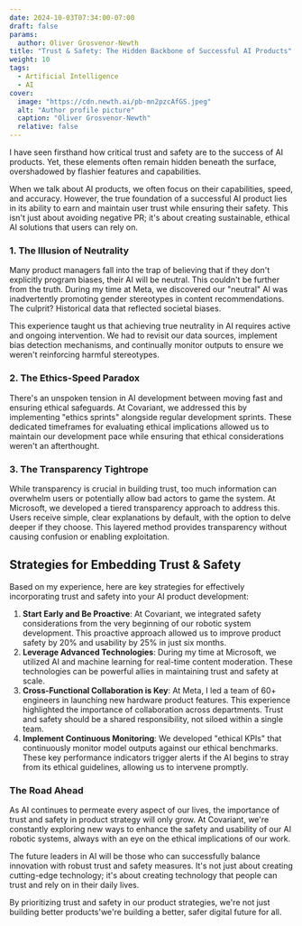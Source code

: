 ```yaml
---
date: 2024-10-03T07:34:00-07:00
draft: false
params:
  author: Oliver Grosvenor-Newth
title: "Trust & Safety: The Hidden Backbone of Successful AI Products"
weight: 10
tags: 
  - Artificial Intelligence
  - AI
cover:
  image: "https://cdn.newth.ai/pb-mn2pzcAfGS.jpeg"
  alt: "Author profile picture"
  caption: "Oliver Grosvenor-Newth"
  relative: false
---
```


I have seen firsthand how critical trust and safety are to the success of AI products. Yet, these elements often remain hidden beneath the surface, overshadowed by flashier features and capabilities.

When we talk about AI products, we often focus on their capabilities, speed, and accuracy. However, the true foundation of a successful AI product lies in its ability to earn and maintain user trust while ensuring their safety. This isn't just about avoiding negative PR; it's about creating sustainable, ethical AI solutions that users can rely on.

### 1. The Illusion of Neutrality

Many product managers fall into the trap of believing that if they don't explicitly program biases, their AI will be neutral. This couldn't be further from the truth. During my time at Meta, we discovered our "neutral" AI was inadvertently promoting gender stereotypes in content recommendations. The culprit? Historical data that reflected societal biases.

This experience taught us that achieving true neutrality in AI requires active and ongoing intervention. We had to revisit our data sources, implement bias detection mechanisms, and continually monitor outputs to ensure we weren't reinforcing harmful stereotypes.

### 2. The Ethics-Speed Paradox

There's an unspoken tension in AI development between moving fast and ensuring ethical safeguards. At Covariant, we addressed this by implementing "ethics sprints" alongside regular development sprints. These dedicated timeframes for evaluating ethical implications allowed us to maintain our development pace while ensuring that ethical considerations weren't an afterthought.

### 3. The Transparency Tightrope

While transparency is crucial in building trust, too much information can overwhelm users or potentially allow bad actors to game the system. At Microsoft, we developed a tiered transparency approach to address this. Users receive simple, clear explanations by default, with the option to delve deeper if they choose. This layered method provides transparency without causing confusion or enabling exploitation.

## Strategies for Embedding Trust & Safety

Based on my experience, here are key strategies for effectively incorporating trust and safety into your AI product development:

1.  **Start Early and Be Proactive**: At Covariant, we integrated safety considerations from the very beginning of our robotic system development. This proactive approach allowed us to improve product safety by 20% and usability by 25% in just six months.
2.  **Leverage Advanced Technologies**: During my time at Microsoft, we utilized AI and machine learning for real-time content moderation. These technologies can be powerful allies in maintaining trust and safety at scale.
3.  **Cross-Functional Collaboration is Key**: At Meta, I led a team of 60+ engineers in launching new hardware product features. This experience highlighted the importance of collaboration across departments. Trust and safety should be a shared responsibility, not siloed within a single team.
4.  **Implement Continuous Monitoring**: We developed "ethical KPIs" that continuously monitor model outputs against our ethical benchmarks. These key performance indicators trigger alerts if the AI begins to stray from its ethical guidelines, allowing us to intervene promptly.

### The Road Ahead

As AI continues to permeate every aspect of our lives, the importance of trust and safety in product strategy will only grow. At Covariant, we're constantly exploring new ways to enhance the safety and usability of our AI robotic systems, always with an eye on the ethical implications of our work.

The future leaders in AI will be those who can successfully balance innovation with robust trust and safety measures. It's not just about creating cutting-edge technology; it's about creating technology that people can trust and rely on in their daily lives.

By prioritizing trust and safety in our product strategies, we're not just building better products'we're building a better, safer digital future for all.